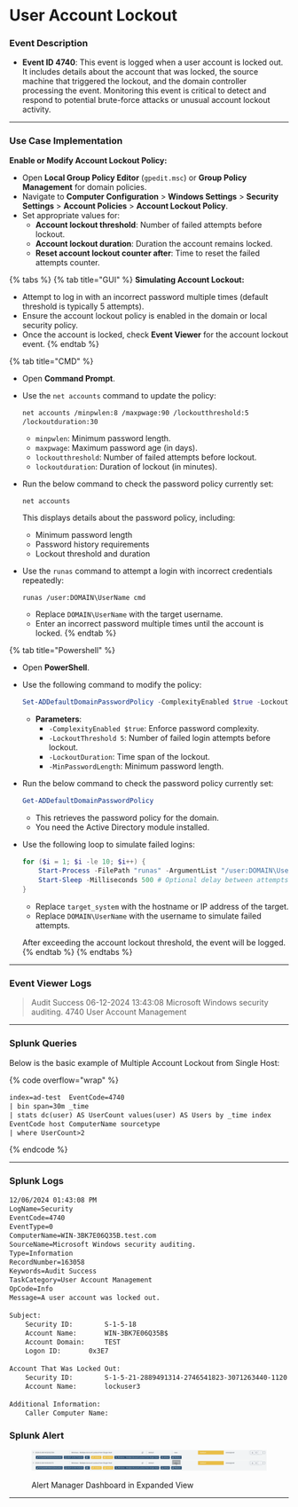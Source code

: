 # User Account Lockout

### Event Description

* **Event ID 4740**: This event is logged when a user account is locked out. It includes details about the account that was locked, the source machine that triggered the lockout, and the domain controller processing the event. Monitoring this event is critical to detect and respond to potential brute-force attacks or unusual account lockout activity.

***

### Use Case Implementation

**Enable or Modify Account Lockout Policy:**

* Open **Local Group Policy Editor** (`gpedit.msc`) or **Group Policy Management** for domain policies.
* Navigate to **Computer Configuration** > **Windows Settings** > **Security Settings** > **Account Policies** > **Account Lockout Policy**.
* Set appropriate values for:
  * **Account lockout threshold**: Number of failed attempts before lockout.
  * **Account lockout duration**: Duration the account remains locked.
  * **Reset account lockout counter after**: Time to reset the failed attempts counter.

{% tabs %}
{% tab title="GUI" %}
**Simulating Account Lockout:**

* Attempt to log in with an incorrect password multiple times (default threshold is typically 5 attempts).
* Ensure the account lockout policy is enabled in the domain or local security policy.
* Once the account is locked, check **Event Viewer** for the account lockout event.
{% endtab %}

{% tab title="CMD" %}
* Open **Command Prompt**.
*   Use the `net accounts` command to update the policy:

    ```batch
    net accounts /minpwlen:8 /maxpwage:90 /lockoutthreshold:5 /lockoutduration:30
    ```

    * `minpwlen`: Minimum password length.
    * `maxpwage`: Maximum password age (in days).
    * `lockoutthreshold`: Number of failed attempts before lockout.
    * `lockoutduration`: Duration of lockout (in minutes).
*   Run the below command to check the password policy currently set:

    ```batch
    net accounts
    ```

    This displays details about the password policy, including:

    * Minimum password length
    * Password history requirements
    * Lockout threshold and duration
*   Use the `runas` command to attempt a login with incorrect credentials repeatedly:

    ```batch
    runas /user:DOMAIN\UserName cmd
    ```

    * Replace `DOMAIN\UserName` with the target username.
    * Enter an incorrect password multiple times until the account is locked.
{% endtab %}

{% tab title="Powershell" %}
* Open **PowerShell**.
*   Use the following command to modify the policy:

    ```powershell
    Set-ADDefaultDomainPasswordPolicy -ComplexityEnabled $true -LockoutThreshold 5 -LockoutDuration (New-TimeSpan -Minutes 30) -MinPasswordLength 8
    ```

    * **Parameters**:
      * `-ComplexityEnabled $true`: Enforce password complexity.
      * `-LockoutThreshold 5`: Number of failed login attempts before lockout.
      * `-LockoutDuration`: Time span of the lockout.
      * `-MinPasswordLength`: Minimum password length.
*   Run the below command to check the password policy currently set:

    ```powershell
    Get-ADDefaultDomainPasswordPolicy
    ```

    * This retrieves the password policy for the domain.
    * You need the Active Directory module installed.
*   Use the following loop to simulate failed logins:

    ```powershell
    for ($i = 1; $i -le 10; $i++) {
        Start-Process -FilePath "runas" -ArgumentList "/user:DOMAIN\UserName cmd" | Out-Null
        Start-Sleep -Milliseconds 500 # Optional delay between attempts
    }

    ```

    * Replace `target_system` with the hostname or IP address of the target.
    * Replace `DOMAIN\UserName` with the username to simulate failed attempts.

    After exceeding the account lockout threshold, the event will be logged.
{% endtab %}
{% endtabs %}

***

### Event Viewer Logs

> Audit Success 06-12-2024 13:43:08 Microsoft Windows security auditing. 4740 User Account Management

***

### Splunk Queries

Below is the basic example of Multiple Account Lockout from Single Host:

{% code overflow="wrap" %}
```splunk-spl
index=ad-test  EventCode=4740 
| bin span=30m _time
| stats dc(user) AS UserCount values(user) AS Users by _time index EventCode host ComputerName sourcetype
| where UserCount>2
```
{% endcode %}

***

### Splunk Logs

```
12/06/2024 01:43:08 PM
LogName=Security
EventCode=4740
EventType=0
ComputerName=WIN-3BK7E06Q35B.test.com
SourceName=Microsoft Windows security auditing.
Type=Information
RecordNumber=163058
Keywords=Audit Success
TaskCategory=User Account Management
OpCode=Info
Message=A user account was locked out.

Subject:
	Security ID:		S-1-5-18
	Account Name:		WIN-3BK7E06Q35B$
	Account Domain:		TEST
	Logon ID:		0x3E7

Account That Was Locked Out:
	Security ID:		S-1-5-21-2889491314-2746541823-3071263440-1120
	Account Name:		lockuser3

Additional Information:
	Caller Computer Name:
```

### Splunk Alert

<figure><img src="../../.gitbook/assets/image (14).png" alt=""><figcaption><p>Alert Manager Dashboard in Expanded View</p></figcaption></figure>

***
